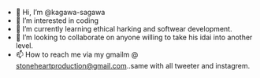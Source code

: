 - 👋 Hi, I’m @kagawa-sagawa
- 👀 I’m interested in coding
- 🌱 I’m currently learning ethical harking and softwear development.
- 💞️ I’m looking to collaborate on anyone willing to take his idai into another level.
- 📫 How to reach me via my gmailm @ stoneheartproduction@gmail.com..same with all tweeter and instagrem.

<!---
kagawa-sagawa/kagawa-sagawa is a ✨ special ✨ repository because its `README.md` (this file) appears on your GitHub profile.
You can click the Preview link to take a look at your changes.
--->

